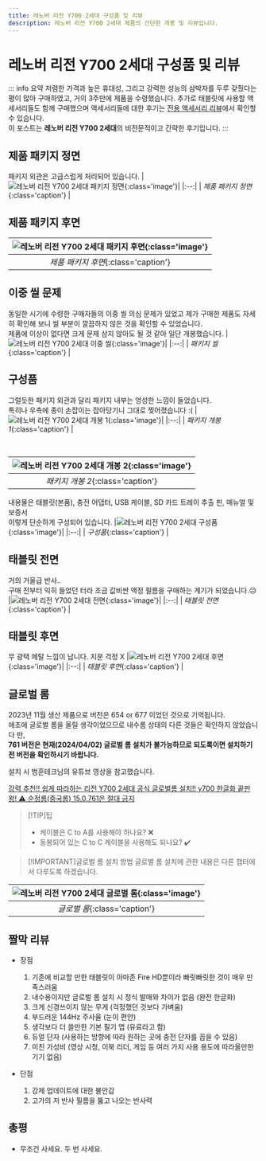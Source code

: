 ```yaml
---
title: 레노버 리전 Y700 2세대 구성품 및 리뷰
description: 레노버 리전 Y700 2세대 제품의 간단한 개봉 및 리뷰입니다.
---
```

# 레노버 리전 Y700 2세대 구성품 및 리뷰

::: info 요약
저렴한 가격과 높은 휴대성, 그리고 강력한 성능의 삼박자를 두루 갖췄다는 평이 많아 구매하였고, 거의 3주만에 제품을 수령했습니다.
추가로 태블릿에 사용할 액세서리들도 함께 구매했으며 액세서리들에 대한 후기는 [전용 액세서리 리뷰](./accessories.md)에서 확인할 수 있습니다.\
이 포스트는 **레노버 리전 Y700 2세대**의 비전문적이고 간략한 후기입니다.
:::

## 제품 패키지 정면
패키지 외관은 고급스럽게 처리되어 있습니다.
|![레노버 리전 Y700 2세대 패키지 정면](./images/components/device.webp){:class='image'}|
|:--:|
| *제품 패키지 정면*{:class='caption'} |

## 제품 패키지 후면
|![레노버 리전 Y700 2세대 패키지 후면](./images/components/device_back.webp){:class='image'}|
|:--:|
| *제품 패키지 후면*{:class='caption'} |

## 이중 씰 문제
동일한 시기에 수령한 구매자들의 이중 씰 의심 문제가 있었고 제가 구매한 제품도 자세히 확인해 보니 씰 부분이 깔끔하지 않은 것을 확인할 수 있었습니다.\
제품에 이상이 없다면 크게 문제 삼지 않아도 될 것 같아 일단 개봉했습니다.
|![레노버 리전 Y700 2세대 이중 씰](./images/components/seal.webp){:class='image'}|
|:--:|
| *패키지 씰*{:class='caption'} |

## 구성품
그럴듯한 패키지 외관과 달리 패키지 내부는 엉성한 느낌이 들었습니다.\
특히나 우측에 종이 손잡이는 잡아당기니 그대로 찢어졌습니다 :(
|![레노버 리전 Y700 2세대 개봉 1](./images/components/open_1.webp){:class='image'}|
|:--:|
| *패키지 개봉 1*{:class='caption'} |

<br />

|![레노버 리전 Y700 2세대 개봉 2](./images/components/open_2.webp){:class='image'}|
|:--:|
| *패키지 개봉 2*{:class='caption'} |

내용물은 태블릿(본품), 충전 어댑터, USB 케이블, SD 카드 트레이 추출 핀, 매뉴얼 및 보증서\
이렇게 단순하게 구성되어 있습니다.
|![레노버 리전 Y700 2세대 구성품](./images/components/open_3.webp){:class='image'}|
|:--:|
| *구성품*{:class='caption'} |

## 태블릿 전면
거의 거울급 반사..\
구매 전부터 익히 들었던 터라 조금 값비싼 액정 필름을 구매하는 계기가 되었습니다.:disappointed_relieved:
|![레노버 리전 Y700 2세대 전면](./images/components/front.webp){:class='image'}|
|:--:|
| *태블릿 전면*{:class='caption'} |

## 태블릿 후면
무 광택 메탈 느낌이 납니다. 지문 걱정 X
|![레노버 리전 Y700 2세대 후면](./images/components/back.webp){:class='image'}|
|:--:|
| *태블릿 후면*{:class='caption'} |

## 글로벌 롬
2023년 11월 생산 제품으로 버전은 654 or 677 이었던 것으로 기억됩니다.\
애초에 글로벌 롬을 올릴 생각이었으므로 내수롬 상태의 다른 것들은 확인하지 않았습니다 만,\
**761 버전은 현재(2024/04/02) 글로벌 롬 설치가 불가능하므로 되도록이면 설치하기 전 버전을 확인하시기 바랍니다.**

설치 시 범훈테크님의 유튜브 영상을 참고했습니다.

[강력 추천!! 쉽게 따라하는 리전 Y700 2세대 공식 글로벌롬 설치!! y700 한글화 끝판왕! ⚠️ 순정롬(중국롬) 15.0.761은 절대 금지](https://youtu.be/HOQuO4qz-os?si=hW97EwZfT_Yrh_2j)

> [!TIP]팁
> * 케이블은 C to A를 사용해야 하나요? :x:
> * 동봉되어 있는 C to C 케이블을 사용해도 되나요? :heavy_check_mark:

> [!IMPORTANT]글로벌 롬 설치 방법
> 글로벌 롬 설치에 관한 내용은 다른 챕터에서 다루도록 하겠습니다.

|![레노버 리전 Y700 2세대 글로벌 롬](./images/components/global.webp){:class='image'}|
|:--:|
| *글로벌 롬*{:class='caption'} |

## 짤막 리뷰
* 장점
    1. 기존에 비교할 만한 태블릿이 아마존 Fire HD뿐이라 빠릿빠릿한 것이 매우 만족스러움
    1. 내수용이지만 글로벌 롬 설치 시 정식 발매와 차이가 없음 (완전 한글화)
    1. 크게 신경쓰이지 않는 무게 (걱정했던 것보다 가벼움)
    1. 부드러운 144Hz 주사율 (눈이 편안)
    1. 생각보다 더 쓸만한 기본 필기 앱 (유료라고 함)
    1. 듀얼 단자 (사용하는 방향에 따라 원하는 곳에 충전 단자를 꼽을 수 있음)
    1. 미친 가성비 (영상 시청, 이북 리더, 게임 등 여러 가지 사용 용도에 따라올만한 기기 없음)

* 단점
    1. 강제 업데이트에 대한 불안감
    1. 고가의 저 반사 필름을 뚫고 나오는 반사력

## 총평
* 무조건 사세요. 두 번 사세요.